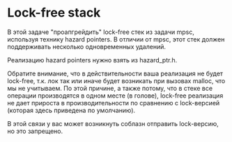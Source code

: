 # Lock-free stack

В этой задаче "проапгрейдить" lock-free стек из задачи mpsc, используя технику hazard pointers.
В отличии от mpsc, этот стек должен поддерживать несколько одновременных удалений.

Реализацию hazard pointers нужно взять из hazard_ptr.h.

Обратите внимание, что в действительности ваша реализация не будет lock-free, т.к. лок так или иначе будет возникать при вызовах
malloc, что мы не учитываем. По этой причине, а также потому, что в стеке все операции производятся в одном месте (в голове),
lock-free реализация не дает прироста в производительности по сравнению с lock-версией (которая здесь приведена по умолчанию).

В этой связи у вас может возникнуть соблазн отправить lock-версию, но это запрещено.
